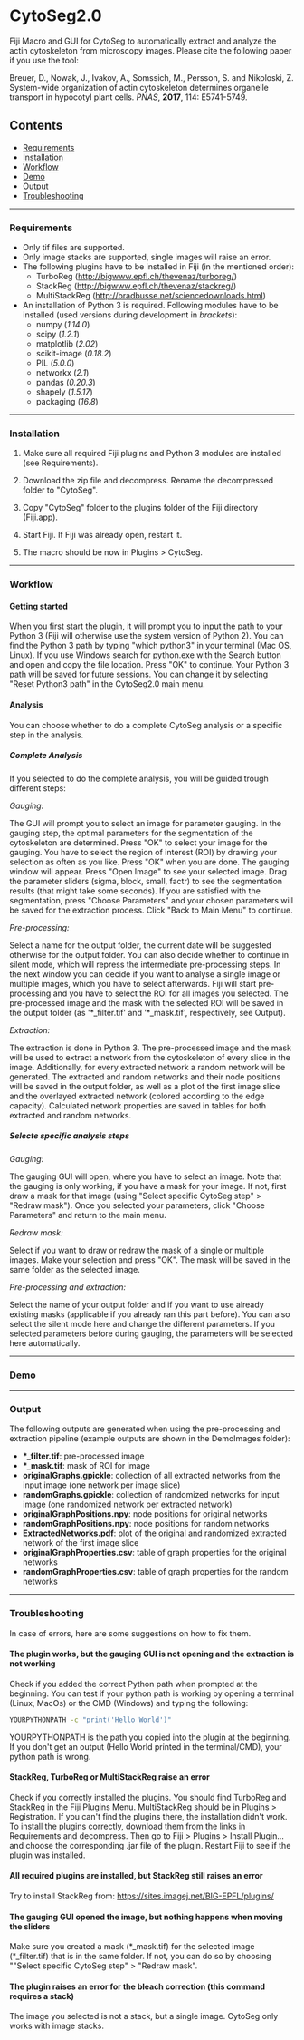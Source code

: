 # CytoSeg2.0
Fiji Macro and GUI for CytoSeg to automatically extract and analyze the actin cytoskeleton from microscopy images. Please cite the following paper if you use the tool:

   Breuer, D., Nowak, J., Ivakov, A., Somssich, M., Persson, S. and Nikoloski, Z.
   System-wide organization of actin cytoskeleton determines organelle transport in hypocotyl plant cells.
   *PNAS*, **2017**, 114: E5741-5749.
   
## Contents
 - [Requirements](#requirements)
 - [Installation](#installation)
 - [Workflow](#workflow)
 - [Demo](#demo)
 - [Output](#output)
 - [Troubleshooting](#troubleshooting)

---

### Requirements

- Only tif files are supported.
- Only image stacks are supported, single images will raise an error.
- The following plugins have to be installed in Fiji (in the mentioned order):
  - TurboReg (http://bigwww.epfl.ch/thevenaz/turboreg/)
  - StackReg (http://bigwww.epfl.ch/thevenaz/stackreg/)
  - MultiStackReg (http://bradbusse.net/sciencedownloads.html)
- An installation of Python 3 is required. Following modules have to be installed (used versions during development in *brackets*):
  - numpy (*1.14.0*)
  - scipy (*1.2.1*)
  - matplotlib (*2.02*) 
  - scikit-image (*0.18.2*)
  - PIL (*5.0.0*)
  - networkx (*2.1*)
  - pandas (*0.20.3*)
  - shapely (*1.5.17*)
  - packaging (*16.8*)

---

### Installation

1. Make sure all required Fiji plugins and Python 3 modules are installed (see Requirements).

2. Download the zip file and decompress. Rename the decompressed folder to "CytoSeg".

3. Copy "CytoSeg" folder to the plugins folder of the Fiji directory (Fiji.app).

4. Start Fiji. If Fiji was already open, restart it.

5. The macro should be now in Plugins > CytoSeg.

---

### Workflow

#### Getting started 
When you first start the plugin, it will prompt you to input the path to your Python 3 (Fiji will otherwise use the system  version of Python 2). You can find the Python 3 path by typing "which python3" in your terminal (Mac OS, Linux). If you use Windows search for python.exe with the Search button and open and copy the file location. Press "OK" to continue. Your Python 3 path will be saved for future sessions. You can change it by selecting "Reset Python3 path" in the CytoSeg2.0 main menu.

#### Analysis 
You can choose whether to do a complete CytoSeg analysis or a specific step in the analysis.

##### Complete Analysis
If you selected to do the complete analysis, you will be guided trough different steps:
  
*Gauging:*

   The GUI will prompt you to select an image for parameter gauging. In the gauging step, the optimal parameters for the segmentation of the cytoskeleton are determined. Press "OK" to select your image for the gauging. You have to select the region of interest (ROI) by drawing your selection as often as you like. Press "OK" when you are done. The gauging window will appear. Press "Open Image" to see your selected image. Drag the parameter sliders (sigma, block, small, factr) to see the segmentation results (that might take some seconds). If you are satisfied with the segmentation, press "Choose Parameters" and your chosen parameters will be saved for the extraction process. Click "Back to Main Menu" to continue.
      
*Pre-processing:*

   Select a name for the output folder, the current date will be suggested otherwise for the output folder. You can also decide whether to continue in silent mode, which will repress the intermediate pre-processing steps. In the next window you can decide if you want to analyse a single image or multiple images, which you have to select afterwards. Fiji will start pre-processing and you have to select the ROI for all images you selected. The pre-processed image and the mask with the selected ROI will be saved in the output folder (as '\*\_filter.tif' and '\*\_mask.tif', respectively, see Output).
    
*Extraction:*

   The extraction is done in Python 3. The pre-processed image and the mask will be used to extract a network from the cytoskeleton of every slice in the image. Additionally, for every extracted network a random network will be generated. The extracted and random networks and their node positions will be saved in the output folder, as well as a plot of the first image slice and the overlayed extracted network (colored according to the edge capacity). Calculated  network properties are saved in tables for both extracted and random networks.
    
##### Selecte specific analysis steps
    
*Gauging:*

   The gauging GUI will open, where you have to select an image. Note that the gauging is only working, if you have a mask for your image. If not, first draw a mask for that image (using "Select specific CytoSeg step" > "Redraw mask"). Once you selected your parameters, click "Choose Parameters" and return to the main menu.
    
*Redraw mask:*

   Select if you want to draw or redraw the mask of a single or multiple images. Make your selection and press "OK". The mask will be saved in the same folder as the selected image. 
    
*Pre-processing and extraction:*

   Select the name of your output folder and if you want to use already existing masks (applicable if you already ran this part before). You can also select the silent mode here and change the different parameters. If you selected parameters before during gauging, the parameters will be selected here automatically. 

---

### Demo

---

### Output
The following outputs are generated when using the pre-processing and extraction pipeline (example outputs are shown in the DemoImages folder):
  - **\*\_filter.tif**: pre-processed image
  - **\*\_mask.tif**: mask of ROI for image
  - **originalGraphs.gpickle**: collection of all extracted networks from the input image (one network per image slice)
  - **randomGraphs.gpickle**: collection of randomized networks for input image (one randomized network per extracted network)
  - **originalGraphPositions.npy**: node positions for original networks
  - **randomGraphPositions.npy**: node positions for random networks
  - **ExtractedNetworks.pdf**: plot of the original and randomized extracted network of the first image slice
  - **originalGraphProperties.csv**: table of graph properties for the original networks 
  - **randomGraphProperties.csv**: table of graph properties for the random networks

---

### Troubleshooting
In case of errors, here are some suggestions on how to fix them.

#### The plugin works, but the gauging GUI is not opening and the extraction is not working
Check if you added the correct Python path when prompted at the beginning. You can test if your python path is working by opening a terminal (Linux, MacOs) or the CMD (Windows) and typing the following:
```bash
YOURPYTHONPATH -c "print('Hello World')"
```
YOURPYTHONPATH is the path you copied into the plugin at the beginning. If you don't get an output (Hello World printed in the terminal/CMD), your python path is wrong.

#### StackReg, TurboReg or MultiStackReg raise an error
Check if you correctly installed the plugins. You should find TurboReg and StackReg in the Fiji Plugins Menu. MultiStackReg should be in Plugins > Registration. If you can't find the plugins there, the installation didn't work. To install the plugins correctly, download them from the links in Requirements and decompress. Then go to Fiji > Plugins > Install Plugin... and choose the corresponding .jar file of the plugin. Restart Fiji to see if the plugin was installed.

#### All required plugins are installed, but StackReg still raises an error
Try to install StackReg from: https://sites.imagej.net/BIG-EPFL/plugins/

#### The gauging GUI opened the image, but nothing happens when moving the sliders
Make sure you created a mask (\*\_mask.tif) for the selected image (\*\_filter.tif) that is in the same folder. If not, you can do so by choosing ""Select specific CytoSeg step" > "Redraw mask".

#### The plugin raises an error for the bleach correction (this command requires a stack)
The image you selected is not a stack, but a single image. CytoSeg only works with image stacks.
